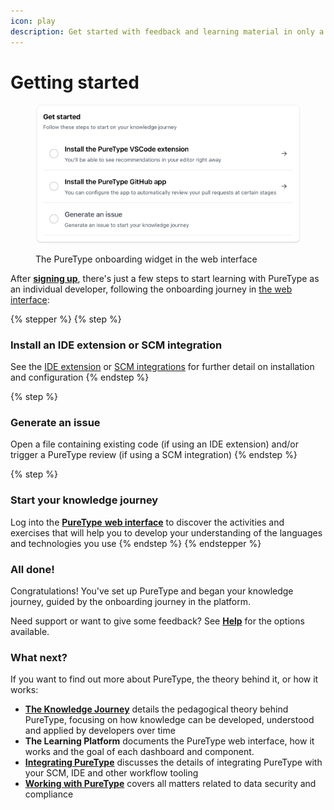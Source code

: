 ```yaml
---
icon: play
description: Get started with feedback and learning material in only a few minutes
---
```


# Getting started

<figure><img src=".gitbook/assets/Screenshot 2024-11-10 at 18.15.18.png" alt="" width="563"><figcaption><p>The PureType onboarding widget in the web interface</p></figcaption></figure>

After [**signing up**](https://puretype.ai/user/signup), there's just a few steps to start learning with PureType as an individual developer, following the onboarding journey in [the web interface](https://app.puretype.ai/learn):

{% stepper %}
{% step %}
### Install an IDE extension or SCM integration

See the [IDE extension](integrating-puretype/ide-extensions/) or [SCM integrations](integrating-puretype/scm-integrations/) for further detail on installation and configuration
{% endstep %}

{% step %}
### Generate an issue

Open a file containing existing code (if using an IDE extension) and/or trigger a PureType review (if using a SCM integration)
{% endstep %}

{% step %}
### Start your knowledge journey

Log into the [**PureType** ](https://app.puretype.ai)[**web interface**](https://app.puretype.ai) to discover the activities and exercises that will help you to develop your understanding of the languages and technologies you use
{% endstep %}
{% endstepper %}

### All done!

Congratulations! You've set up PureType and began your knowledge journey, guided by the onboarding journey in the platform.

Need support or want to give some feedback? See [**Help**](support/help.md) for the options available.

### What next?

If you want to find out more about PureType, the theory behind it, or how it works:

* [**The Knowledge Journey**](the-knowledge-journey/overview.md) details the pedagogical theory behind PureType, focusing on how knowledge can be developed, understood and applied by developers over time
* **The Learning Platform** documents the PureType web interface, how it works and the goal of each dashboard and component.
* [**Integrating PureType**](integrating-puretype/overview.md) discusses the details of integrating PureType with your SCM, IDE and other workflow tooling
* [**Working with PureType**](broken-reference) covers all matters related to data security and compliance
